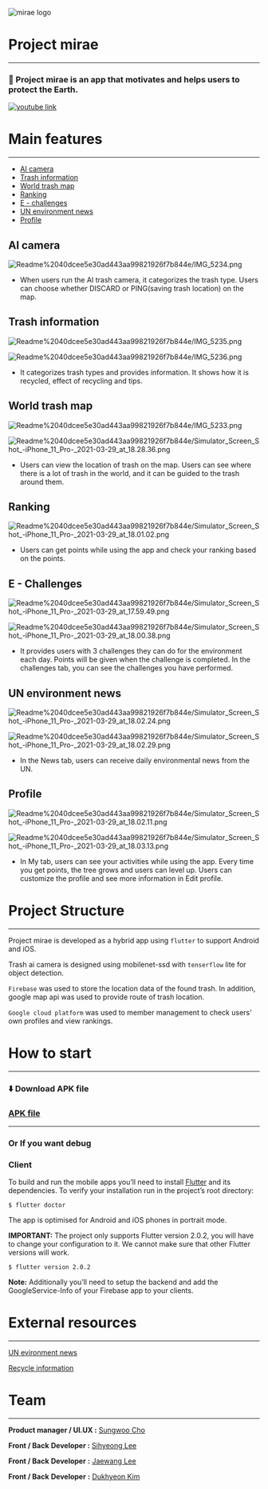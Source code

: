 ![mirae logo](https://s3.us-west-2.amazonaws.com/secure.notion-static.com/3e576466-bf8e-46ba-87fa-02ef48a05d44/Group_109.png?X-Amz-Algorithm=AWS4-HMAC-SHA256&X-Amz-Credential=AKIAT73L2G45O3KS52Y5%2F20210329%2Fus-west-2%2Fs3%2Faws4_request&X-Amz-Date=20210329T100949Z&X-Amz-Expires=86400&X-Amz-Signature=79990f495501bb90eec2dcdced259fcabdec2da9b5949901e3644e80a967a419&X-Amz-SignedHeaders=host&response-content-disposition=filename%20%3D%22Group_109.png%22)

# Project mirae

---

### 🌱 Project mirae is an app that motivates and helps users to protect the Earth.

[![youtube link](<img width="1282" alt="스크린샷 2021-03-30 오후 11 55 51" src="https://user-images.githubusercontent.com/59304802/113010094-861aaa00-91b3-11eb-9806-337dab9b8002.png">)](https://www.youtube.com/watch?v=nx7B3li-cfs)

# Main features

---

- [AI camera]()
- [Trash information]()
- [World trash map]()
- [Ranking]()
- [E - challenges]()
- [UN environment news]()
- [Profile]()

## AI camera

![Readme%2040dcee5e30ad443aa99821926f7b844e/IMG_5234.png](Readme%2040dcee5e30ad443aa99821926f7b844e/IMG_5234.png)

- When users run the AI trash camera, it categorizes the trash type. Users can choose whether DISCARD or PING(saving trash location) on the map.

## Trash information

![Readme%2040dcee5e30ad443aa99821926f7b844e/IMG_5235.png](Readme%2040dcee5e30ad443aa99821926f7b844e/IMG_5235.png)

![Readme%2040dcee5e30ad443aa99821926f7b844e/IMG_5236.png](Readme%2040dcee5e30ad443aa99821926f7b844e/IMG_5236.png)

- It categorizes trash types and provides information. It shows how it is recycled, effect of recycling and tips.

## World trash map

![Readme%2040dcee5e30ad443aa99821926f7b844e/IMG_5233.png](Readme%2040dcee5e30ad443aa99821926f7b844e/IMG_5233.png)

![Readme%2040dcee5e30ad443aa99821926f7b844e/Simulator_Screen_Shot_-_iPhone_11_Pro_-_2021-03-29_at_18.28.36.png](Readme%2040dcee5e30ad443aa99821926f7b844e/Simulator_Screen_Shot_-_iPhone_11_Pro_-_2021-03-29_at_18.28.36.png)

- Users can view the location of trash on the map. Users can see where there is a lot of trash in the world, and it can be guided to the trash around them.

## Ranking

![Readme%2040dcee5e30ad443aa99821926f7b844e/Simulator_Screen_Shot_-_iPhone_11_Pro_-_2021-03-29_at_18.01.02.png](Readme%2040dcee5e30ad443aa99821926f7b844e/Simulator_Screen_Shot_-_iPhone_11_Pro_-_2021-03-29_at_18.01.02.png)

- Users can get points while using the app and check your ranking based on the points.

## E - Challenges

![Readme%2040dcee5e30ad443aa99821926f7b844e/Simulator_Screen_Shot_-_iPhone_11_Pro_-_2021-03-29_at_17.59.49.png](Readme%2040dcee5e30ad443aa99821926f7b844e/Simulator_Screen_Shot_-_iPhone_11_Pro_-_2021-03-29_at_17.59.49.png)

![Readme%2040dcee5e30ad443aa99821926f7b844e/Simulator_Screen_Shot_-_iPhone_11_Pro_-_2021-03-29_at_18.00.38.png](Readme%2040dcee5e30ad443aa99821926f7b844e/Simulator_Screen_Shot_-_iPhone_11_Pro_-_2021-03-29_at_18.00.38.png)

- It provides users with 3 challenges they can do for the environment each day. Points will be given when the challenge is completed. In the challenges tab, you can see the challenges you have performed.

## UN environment news

![Readme%2040dcee5e30ad443aa99821926f7b844e/Simulator_Screen_Shot_-_iPhone_11_Pro_-_2021-03-29_at_18.02.24.png](Readme%2040dcee5e30ad443aa99821926f7b844e/Simulator_Screen_Shot_-_iPhone_11_Pro_-_2021-03-29_at_18.02.24.png)

![Readme%2040dcee5e30ad443aa99821926f7b844e/Simulator_Screen_Shot_-_iPhone_11_Pro_-_2021-03-29_at_18.02.29.png](Readme%2040dcee5e30ad443aa99821926f7b844e/Simulator_Screen_Shot_-_iPhone_11_Pro_-_2021-03-29_at_18.02.29.png)

- In the News tab, users can receive daily environmental news from the UN.

## Profile

![Readme%2040dcee5e30ad443aa99821926f7b844e/Simulator_Screen_Shot_-_iPhone_11_Pro_-_2021-03-29_at_18.02.11.png](Readme%2040dcee5e30ad443aa99821926f7b844e/Simulator_Screen_Shot_-_iPhone_11_Pro_-_2021-03-29_at_18.02.11.png)

![Readme%2040dcee5e30ad443aa99821926f7b844e/Simulator_Screen_Shot_-_iPhone_11_Pro_-_2021-03-29_at_18.03.13.png](Readme%2040dcee5e30ad443aa99821926f7b844e/Simulator_Screen_Shot_-_iPhone_11_Pro_-_2021-03-29_at_18.03.13.png)

- In My tab, users can see your activities while using the app. Every time you get points, the tree grows and users can level up. Users can customize the profile and see more information in Edit profile.

# Project Structure

---

Project mirae is developed as a hybrid app using `flutter` to support Android and iOS.

Trash ai camera is designed using mobilenet-ssd with `tenserflow` lite for object detection. 

`Firebase` was used to store the location data of the found trash. In addition, google map api was used to provide route of trash location.

`Google cloud platform` was used to member management to check users' own profiles and view rankings.

# How to start

---

### ⬇️ Download APK file

### [APK file](https://raw.githubusercontent.com/Sungwooo/mirae/main/release/mirae(1.0.0).apk)

---

### Or If you want debug

### **Client**

To build and run the mobile apps you’ll need to install [Flutter](https://flutter.dev/) and its dependencies. To verify your installation run in the project’s root directory:**‌**

```
$ flutter doctor

```

The app is optimised for Android and iOS phones in portrait mode.

**IMPORTANT:** The project only supports Flutter version 2.0.2, you will have to change your configuration to it. We cannot make sure that other Flutter versions will work.

```
$ flutter version 2.0.2

```

**Note:** Additionally you’ll need to setup the backend and add the GoogleService-Info of your Firebase app to your clients.

# External resources

---

[UN evironment news](https://news.un.org/en/news/topic/climate-change)

[Recycle information](https://www.recyclenow.com)

# Team

---

**Product manager / UI.UX :** [Sungwoo Cho](https://github.com/Sungwooo)

**Front / Back** **Developer  :** [Sihyeong Lee](https://github.com/mukjo96)

**Front / Back** **Developer**  **:** [Jaewang Lee](https://github.com/JaeWangL)

**Front / Back** **Developer**  **:** [Dukhyeon Kim](https://github.com/Kim-deokhyeon)
